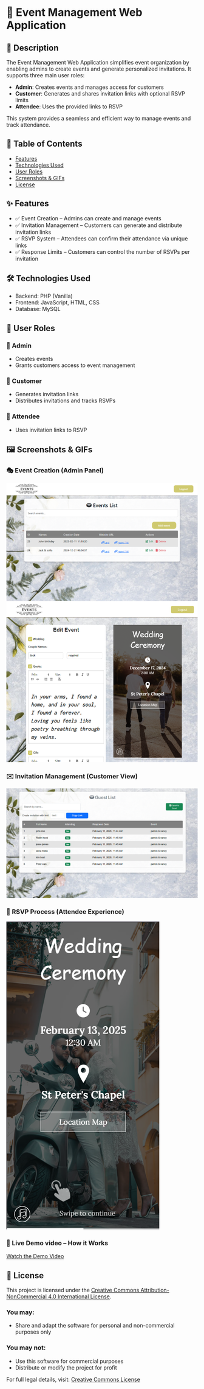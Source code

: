 # 🎉 Event Management Web Application

## 📌 Description

The Event Management Web Application simplifies event organization by enabling admins to create events and generate personalized invitations. It supports three main user roles:

- **Admin**: Creates events and manages access for customers
- **Customer**: Generates and shares invitation links with optional RSVP limits
- **Attendee**: Uses the provided links to RSVP

This system provides a seamless and efficient way to manage events and track attendance.

## 📖 Table of Contents

- [Features](#features)
- [Technologies Used](#technologies-used)
- [User Roles](#user-roles)
- [Screenshots & GIFs](#screenshots--gifs)
- [License](#license)

## ✨ Features

- ✅ Event Creation – Admins can create and manage events
- ✅ Invitation Management – Customers can generate and distribute invitation links
- ✅ RSVP System – Attendees can confirm their attendance via unique links
- ✅ Response Limits – Customers can control the number of RSVPs per invitation

## 🛠 Technologies Used

- Backend: PHP (Vanilla)
- Frontend: JavaScript, HTML, CSS
- Database: MySQL

## 👥 User Roles

### 🔹 Admin
- Creates events
- Grants customers access to event management

### 🔹 Customer
- Generates invitation links
- Distributes invitations and tracks RSVPs

### 🔹 Attendee
- Uses invitation links to RSVP

## 🖼 Screenshots & GIFs

### 🎭 Event Creation (Admin Panel)
![Admin Panel Screenshot](images/1.png)
![Admin Panel Screenshot](images/events.png)

### ✉️ Invitation Management (Customer View)
![Customer Dashboard](images/3.png)

### 📩 RSVP Process (Attendee Experience)
![RSVP Interface](images/5.png)

### 🎥 Live Demo video – How it Works
[Watch the Demo Video](images/demo.mp4)


## 📜 License

This project is licensed under the [Creative Commons Attribution-NonCommercial 4.0 International License](https://creativecommons.org/licenses/by-nc/4.0/).

### You may:
- Share and adapt the software for personal and non-commercial purposes only

### You may not:
- Use this software for commercial purposes
- Distribute or modify the project for profit

For full legal details, visit: [Creative Commons License](https://creativecommons.org/licenses/by-nc/4.0/)